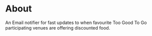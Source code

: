# About
An Email notifier for fast updates to when favourite Too Good To Go participating venues are offering discounted food.
